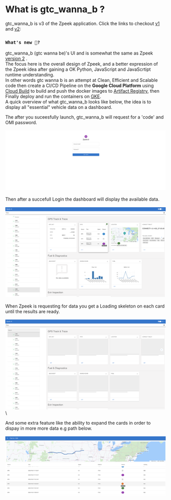 # What is gtc_wanna_b ?

gtc_wanna_b is v3 of the Zpeek application. Click the links to checkout [v1](https://github.com/Otmak/zonar_peek) and [v2](https://github.com/Otmak/zpeek):

### `What's new 👀?`

gtc_wanna_b (gtc wanna be)'s UI and is somewhat the same as Zpeek [version 2](https://github.com/Otmak/zpeek) .\
The focus here is the overall design of Zpeek, and a better expression of the Zpeek idea after gaining a OK Python, JavaScript and JavaScrtipt runtime understanding.\
In other words gtc wanna b is an attempt at Clean, Efficient and Scalable code then create a CI/CD Pipeline on the **Google Cloud Platform** using [Cloud Build](https://cloud.google.com/build) to build and push the docker images to [Artifact Registry](https://cloud.google.com/artifact-registry), then Finally deploy and run the containers on [GKE](https://cloud.google.com/kubernetes-engine).  \
A quick overview of what gtc_wanna_b looks like below, the idea is to display all "essential" vehicle data on a dashboard.

The after you suceesfully launch, gtc_wanna_b will request for a 'code' and OMI password.\
\
![Login page](https://github.com/Otmak/gtc_wanna_b/blob/2a0870ec368224fce981d387b0b7159ef9abcbe9/react-frontend/public/login.png) \
\
Then after a succefull Login the dashboard will display the available data.\
\
![dashboard](https://github.com/Otmak/gtc_wanna_b/blob/b6951b7eccdcb8d4b1f71c1545aa07a65844da74/react-frontend/public/dash.png) \
\
When Zpeek is requesting for data you get a Loading skeleton on each card until the results are ready.\
\
![Loading data](https://github.com/Otmak/gtc_wanna_b/blob/b6951b7eccdcb8d4b1f71c1545aa07a65844da74/react-frontend/public/loading.png) \
\

And some extra feature like the ability to expand the cards in order to dispay in more more data e.g path below. \
\
![Path data](https://github.com/Otmak/gtc_wanna_b/blob/af09eccbc84eb318418df31aeea1ea3b4fc909c2/react-frontend/public/path.png)